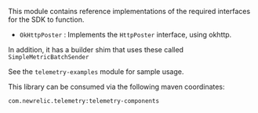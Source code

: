 This module contains reference implementations of the required interfaces for the SDK to function.

* `OkHttpPoster` : Implements the `HttpPoster` interface, using okhttp.

In addition, it has a builder shim that uses these called `SimpleMetricBatchSender`

See the `telemetry-examples` module for sample usage.

This library can be consumed via the following maven coordinates:

`com.newrelic.telemetry:telemetry-components`